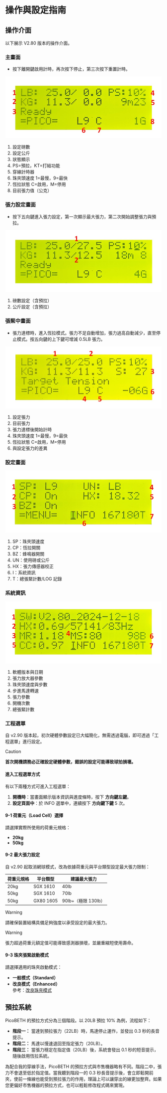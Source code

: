 # 操作與設定指南

## 操作介面

以下展示 V2.80 版本的操作介面。

### 主畫面

- 按下離開鍵啟用計時，再次按下停止，第三次按下重置計時。

![img_main](img_main.jpg)

1. 設定磅數  
2. 設定公斤  
3. 狀態顯示  
4. PS=預拉，KT=打結功能  
5. 穿線計時器  
6. 珠夾頭速度 1=最慢，9=最快  
7. 恆拉狀態 C=啟用，M=停用  
8. 目前張力值（公克）  

### 張力設定畫面

- 按下五向鍵進入張力設定，第一次顯示最大張力，第二次開始調整張力與預拉。

![img_lbset](img_lbset.jpg)

1. 磅數設定（含預拉）  
2. 公斤設定（含預拉）  

### 張緊中畫面

- 張力達標時，進入恆拉模式。張力不足自動增加，張力過高自動減少，直至停止模式。按五向鍵的上下鍵可增減 0.5LB 張力。

![img_tensioning](img_tensioning.jpg)

1. 設定張力  
2. 目前張力  
3. 張力達標後開始計時  
4. 珠夾頭速度 1=最慢，9=最快  
5. 恆拉狀態 C=啟用，M=停用 
6. 與設定張力的差異  

### 設定畫面

![img_setting](img_setting.jpg)

1. SP：珠夾頭速度  
2. CP：恆拉開關  
3. BZ：蜂鳴器開關  
4. UN：使用磅或公斤  
5. HX：張力傳感器校正  
6. I：系統資訊  
7. T：總張緊計數/LOG 記錄  

### 系統資訊

![img_sysinfo](img_sysinfo.jpg)

1. 軟體版本與日期  
2. 張力放大器參數  
3. 珠夾頭速度與步數  
4. 步進馬達轉速  
5. 張力參數  
6. 開機次數  
7. 總張緊計數  

### 工程選單

自 v2.90 版本起，初次硬體參數設定已大幅簡化，無需透過電腦，即可透過「工程選單」進行設定。

> [!CAUTION]
> **首次開機請務必正確設定硬體參數，錯誤的設定可能導致球拍損壞。**

#### 進入工程選單方式

有以下兩種方式可進入工程選單：

1. **開機時**：當畫面顯示版本資訊與進度條時，按下 **方向鍵左鍵**。
2. **設定頁面中**：於 INFO 選單中，連續按下 **方向鍵下鍵** 5 次。

#### 9-1 荷重元（Load Cell）選擇

請選擇實際所使用的荷重元規格：

- **20kg**
- **50kg**

#### 9-2 最大張力設定

自 v2.90 起取消網球模式，改為依據荷重元與平台類型設定最大張力限制：

| 荷重元規格 | 平台類型   | 建議最大張力        |
|------------|------------|---------------------|
| 20kg       | SGX 1610   | 40lb                |
| 50kg       | SGX 1610   | 70lb                |
| 50kg       | GX80 1605  | 90lb+（極限 130lb） |

> [!WARNING]
> 請確保裝置結構具備足夠強度以承受設定的最大張力。

> [!WARNING]
> 張力超過荷重元額定值可能導致感測器損壞，並嚴重縮短使用壽命。

#### 9-3 珠夾張緊啟動模式

請選擇適用的珠夾啟動模式：

- **一般模式（Standard）**
- **改良模式（Enhanced）**  
  參考：[改良珠夾模式](https://github.com/206cc/PicoBETH/tree/imp/beadclip-btn%40jpliew)

## 預拉系統

PicoBETH 的預拉方式分為三個階段。以 20LB 預拉 10% 為例，流程如下：

- **階段一：** 當達到預拉張力（22LB）時，馬達停止運作，並發出 0.3 秒的長音提示。  
- **階段二：** 馬達以慢速退回至指定張力（20LB）。  
- **階段三：** 當張力穩定在指定值（20LB）後，系統會發出 0.1 秒的短音提示，隨後啟用恆拉系統。

為配合我的穿線手法，PicoBETH 的預拉方式與市售機器略有不同。階段二中，張力不會退至低於指定值。當我聽到階段一的 0.3 秒長音提示後，會立即鬆開前夾，使前一條線也能受到預拉張力的作用，理論上可以讓穿出的線更加整齊。如果您更偏好市售機器的預拉方式，也可以輕鬆修改程式碼來實現。
